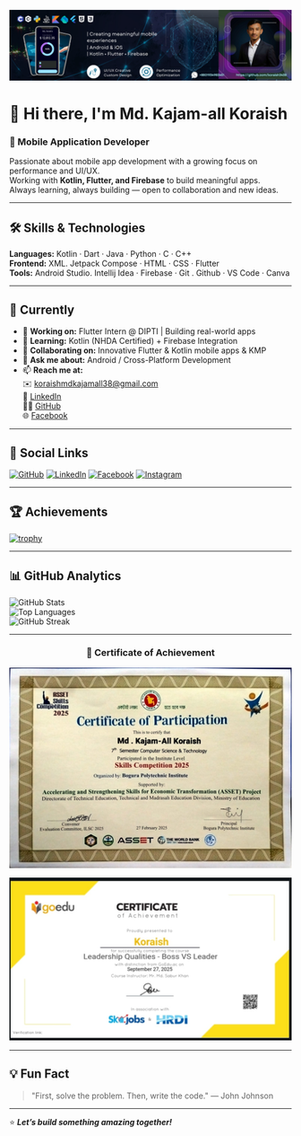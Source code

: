 ![Mobile Application Developer](https://raw.githubusercontent.com/koraish3438/koraish3438/main/_Creating%20meaningful%20mobile%20experiences.png)

# 👋 Hi there, I'm Md. Kajam-all Koraish
### 📱 Mobile Application Developer

Passionate about mobile app development with a growing focus on performance and UI/UX.  
Working with **Kotlin, Flutter, and Firebase** to build meaningful apps.  
Always learning, always building — open to collaboration and new ideas.

---

## 🛠️ Skills & Technologies
**Languages:** Kotlin · Dart · Java · Python · C · C++  
**Frontend:** XML. Jetpack Compose · HTML · CSS · Flutter  
**Tools:** Android Studio. Intellij Idea · Firebase · Git . Github · VS Code · Canva

---

## 🚀 Currently
- 🔭 **Working on:** Flutter Intern @ DIPTI | Building real-world apps  
- 🌱 **Learning:** Kotlin (NHDA Certified) + Firebase Integration  
- 👯 **Collaborating on:** Innovative Flutter & Kotlin mobile apps & KMP 
- 💬 **Ask me about:** Android / Cross-Platform Development  
- 📫 **Reach me at:**  
  ✉️ [koraishmdkajamall38@gmail.com](mailto:koraishmdkajamall38@gmail.com)  
  🔗 [LinkedIn](https://www.linkedin.com/in/koraish3438)  
  🧑‍💻 [GitHub](https://github.com/koraish3438)  
  🌐 [Facebook](https://www.facebook.com/mdkajamall.koraish)

---

## 🌟 Social Links
[<img src="https://cdn.jsdelivr.net/npm/simple-icons@3.0.1/icons/github.svg" alt="GitHub" height="40">](https://github.com/koraish3438)
[<img src="https://cdn.jsdelivr.net/npm/simple-icons@3.0.1/icons/linkedin.svg" alt="LinkedIn" height="40">](https://www.linkedin.com/in/koraish3438/)
[<img src="https://cdn.jsdelivr.net/npm/simple-icons@3.0.1/icons/facebook.svg" alt="Facebook" height="40">](https://www.facebook.com/mdkajamall.koraish)
[<img src="https://cdn.jsdelivr.net/npm/simple-icons@3.0.1/icons/instagram.svg" alt="Instagram" height="40">](https://www.instagram.com/_koraish_/)

---

## 🏆 Achievements
[![trophy](https://github-profile-trophy.vercel.app/?username=koraish3438&theme=tokyonight&margin-w=8)](https://github.com/ryo-ma/github-profile-trophy)

---

## 📊 GitHub Analytics
![GitHub Stats](https://github-readme-stats.vercel.app/api?username=koraish3438&show_icons=true&theme=tokyonight&count_private=true)  
![Top Languages](https://github-readme-stats.vercel.app/api/top-langs/?username=koraish3438&layout=compact&theme=tokyonight)  
![GitHub Streak](https://streak-stats.vercel.app/?user=koraish3438&theme=tokyonight)


---

<h3 align="center">🏅 Certificate of Achievement</h3>

<p align="center">
  <img src="https://github.com/koraish3438/koraish3438/blob/2f39a1027cca2af310b2c694da33743cf0092c78/Asset%20certificate.jpg" alt="Certificate" width="600">
</p>
<p align="center">
  <img src="https://raw.githubusercontent.com/koraish3438/koraish3438/main/skilljob.jpg" alt="Skill Job Certificate" width="600">
</p>

---

## 💡 Fun Fact
> "First, solve the problem. Then, write the code."
— John Johnson

---
⭐ **_Let’s build something amazing together!_**

